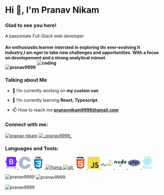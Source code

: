 <h1 align="left">Hi 👋, I'm Pranav Nikam</h1 >
<h3 align="left">Glad to see you here!</h3
<h4 allign="left">A passoniate Full-Stack web developer</h4>

<h4 align="left">An enthusiastis learner  intersted in exploring thr ever-evolving It industry,I am eger to take new challenges and opportunities.
  With a focus on developement and a strong analytical minset.
  
  <img align= "right" alt="coding" width ="400" src ="https://cdn.dribbble.com/users/1292677/screenshots/6139167/avento.gif">
  <p align="left"> <img src="https://komarev.com/ghpvc/?username=pranav9999&label=Profile%20views&color=0e75b6&style=flat" alt="pranav9999" /> </p>
  <h3>Talking about Me</h3>
  
- 🔭 I’m currently working on **my custom van**

- 🌱 I’m currently learning **React, Typescript.**

- 📫 How to reach me **pranavnikam9999@gmail.com**

<h3 align="left">Connect with me:</h3>
<p align="left">
<a href="https://linkedin.com/in/pranav nikam" target="blank"><img align="center" src="https://raw.githubusercontent.com/rahuldkjain/github-profile-readme-generator/master/src/images/icons/Social/linked-in-alt.svg" alt="pranav nikam" height="30" width="40" /></a>
<a href="https://instagram.com/_pranav9999_" target="blank"><img align="center" src="https://raw.githubusercontent.com/rahuldkjain/github-profile-readme-generator/master/src/images/icons/Social/instagram.svg" alt="_pranav9999_" height="30" width="40" /></a>
</p>

<h3 align="left">Languages and Tools:</h3>
<p align="left"> <a href="https://getbootstrap.com" target="_blank" rel="noreferrer"> <img src="https://raw.githubusercontent.com/devicons/devicon/master/icons/bootstrap/bootstrap-plain-wordmark.svg" alt="bootstrap" width="40" height="40"/> </a> <a href="https://www.cprogramming.com/" target="_blank" rel="noreferrer"> <img src="https://raw.githubusercontent.com/devicons/devicon/master/icons/c/c-original.svg" alt="c" width="40" height="40"/> </a> <a href="https://www.w3schools.com/css/" target="_blank" rel="noreferrer"> <img src="https://raw.githubusercontent.com/devicons/devicon/master/icons/css3/css3-original-wordmark.svg" alt="css3" width="40" height="40"/> </a> <a href="https://www.figma.com/" target="_blank" rel="noreferrer"> <img src="https://www.vectorlogo.zone/logos/figma/figma-icon.svg" alt="figma" width="40" height="40"/> </a> <a href="https://git-scm.com/" target="_blank" rel="noreferrer"> <img src="https://www.vectorlogo.zone/logos/git-scm/git-scm-icon.svg" alt="git" width="40" height="40"/> </a> <a href="https://www.w3.org/html/" target="_blank" rel="noreferrer"> <img src="https://raw.githubusercontent.com/devicons/devicon/master/icons/html5/html5-original-wordmark.svg" alt="html5" width="40" height="40"/> </a> <a href="https://developer.mozilla.org/en-US/docs/Web/JavaScript" target="_blank" rel="noreferrer"> <img src="https://raw.githubusercontent.com/devicons/devicon/master/icons/javascript/javascript-original.svg" alt="javascript" width="40" height="40"/> </a> <a href="https://www.mysql.com/" target="_blank" rel="noreferrer"> <img src="https://raw.githubusercontent.com/devicons/devicon/master/icons/mysql/mysql-original-wordmark.svg" alt="mysql" width="40" height="40"/> </a> <a href="https://nodejs.org" target="_blank" rel="noreferrer"> <img src="https://raw.githubusercontent.com/devicons/devicon/master/icons/nodejs/nodejs-original-wordmark.svg" alt="nodejs" width="40" height="40"/> </a> <a href="https://www.php.net" target="_blank" rel="noreferrer"> <img src="https://raw.githubusercontent.com/devicons/devicon/master/icons/php/php-original.svg" alt="php" width="40" height="40"/> </a> <a href="https://reactjs.org/" target="_blank" rel="noreferrer"> <img src="https://raw.githubusercontent.com/devicons/devicon/master/icons/react/react-original-wordmark.svg" alt="react" width="40" height="40"/> </a> </p>

<p><img align="left" src="https://github-readme-stats.vercel.app/api/top-langs?username=pranav9999&show_icons=true&locale=en&layout=compact" alt="pranav9999" /></p>

<p>&nbsp;<img align="center" src="https://github-readme-stats.vercel.app/api?username=pranav9999&show_icons=true&locale=en" alt="pranav9999" /></p>

<p><img align="center" src="https://github-readme-streak-stats.herokuapp.com/?user=pranav9999&" alt="pranav9999" /></p>
